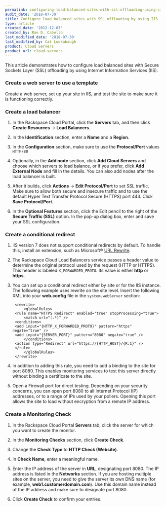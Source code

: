 ```yaml
---
permalink: configuring-load-balanced-sites-with-ssl-offloading-using-iis/
audit_date: '2018-07-30'
title: Configure load balanced sites with SSL offloading by using IIS
type: article
created_date: '2012-12-03'
created_by: Rae D. Cabello
last_modified_date: '2018-07-30'
last_modified_by: Cat Lookabaugh
product: Cloud Servers
product_url: cloud-servers
---
```


This article demonstrates how to configure load balanced sites with 
Secure Sockets Layer (SSL) offloading by using Internet Information Services (IIS).

### Create a web server to use a template

Create a web server, set up your site in IIS, and test the site to
make sure it is functioning correctly.

### Create a load balancer

1. In the Rackspace Cloud Portal, click the **Servers** tab, and then click 
**Create Resources** -> **Load Balancers**.

2. In the **Identification** section, enter a **Name** and a **Region**. 

3. In the **Configuration** section, make sure to use the **Protocol/Port** values ``HTTP/80``

4. Optionally, in the **Add node** section, click **Add Cloud Servers** and choose which servers to load balance, or if you prefer, click **Add External Node** and fill in the details.  You can also add nodes after the load balancer is built.

3. After it builds, click **Actions** -> **Edit Protocol/Port** to set SSL traffic. Make sure to allow 
both secure and insecure traffic and to use the default Hyper Text Transfer Protocol 
Secure (HTTPS) port 443. Click **Save Protocol/Port**.

4. In the **Optional Features** section, click the Edit pencil to the right of the **Secure Traffic (SSL)** option. In the pop-up dialog box, enter and save your SSL configuration.

### Create a conditional redirect

1. IIS version 7 does not support conditional redirects by default. To handle this, 
install an extension, such as Microsoft&reg; [URL Rewrite](http://www.iis.net/downloads/microsoft/url-rewrite).

2. The Rackspace Cloud Load Balancers service passes a header value to determine the
original protocol used by the request (HTTP or HTTPS). This header is
labeled ``X_FORWARDED_PROTO``. Its value is either **http** or **https**.

3. You can set up a conditional redirect either by site or for the IIS instance.
The following example uses rewrite on the site level. Insert
the following XML into your **web.config** file in the ``system.webServer``
section:

        <rewrite>
            <globalRules>
        <rule name="HTTPS Redirect" enabled="true" stopProcessing="true">
            <match url="(.*)" />
        <conditions>
        <add input="{HTTP_X_FORWARDED_PROTO}" pattern="https" negate="true" />
        <add input="{SERVER_PORT}" pattern="8080" negate="true" />
            </conditions>
        <action type="Redirect" url="https://{HTTP_HOST}/{R:1}" />
        </rule>
            </globalRules>
        </rewrite>

4. In addition to adding this rule, you need to add a binding to
the site for port 8080. This enables monitoring services to test
this server directly without binding a certificate to the site.

5. Open a Firewall port for direct testing. Depending on your security
concerns, you can open port 8080 to all Internet Protocol (IP) addresses, 
or to a range of IPs used by your pollers. Opening this port allows the site to 
load without encryption from a remote IP address.

### Create a Monitoring Check

1. In the Rackspace Cloud Portal **Servers** tab, click the server for which you want to create the
monitor.

2. In the **Monitoring Checks** section, click **Create Check**.

3. Change the **Check Type** to **HTTP Check (Website)**.

4. In **Check Name**, enter a meaningful name.

5. Enter the IP address of the server in **URL**, designating port 8080.
The IP address is listed in the **Networks** section. If you are
hosting multiple sites on the server, you need to give the server
its own DNS name (for example, **web1.customerdomain.com**). Use this domain name
instead of the IP address and make sure to designate port 8080.

6. Click **Create Check** to confirm your entries.
